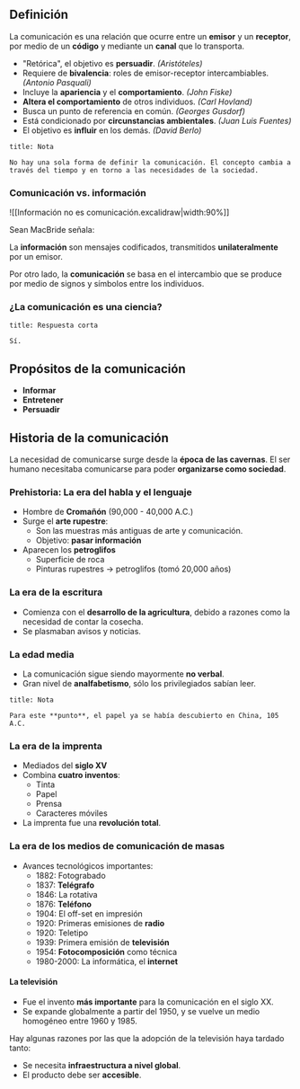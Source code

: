 ## Definición

La comunicación es una relación que ocurre entre un **emisor** y un **receptor**, por medio de un **código** y mediante un **canal** que lo transporta.

- "Retórica", el objetivo es **persuadir**. *(Aristóteles)*
- Requiere de **bivalencia**: roles de emisor-receptor intercambiables. *(Antonio Pasquali)*
- Incluye la **apariencia** y el **comportamiento**. *(John Fiske)*
- **Altera el comportamiento** de otros individuos. *(Carl Hovland)*
- Busca un punto de referencia en común. *(Georges Gusdorf)*
- Está condicionado por **circunstancias ambientales**. *(Juan Luis Fuentes)*
- El objetivo es **influir** en los demás. *(David Berlo)*

```ad-note
title: Nota

No hay una sola forma de definir la comunicación. El concepto cambia a través del tiempo y en torno a las necesidades de la sociedad.

```

### Comunicación vs. información

![[Información no es comunicación.excalidraw|width:90%]]

Sean MacBride señala: 

La **información** son mensajes codificados, transmitidos **unilateralmente** por un emisor.

Por otro lado, la **comunicación** se basa en el intercambio que se produce por medio de signos y símbolos entre los individuos.

### ¿La comunicación es una ciencia?

```ad-important
title: Respuesta corta

Sí.

```

## Propósitos de la comunicación

- **Informar**
- **Entretener**
- **Persuadir**

## Historia de la comunicación

La necesidad de comunicarse surge desde la **época de las cavernas**. El ser humano necesitaba comunicarse para poder **organizarse como sociedad**.

### Prehistoria: La era del habla y el lenguaje

- Hombre de **Cromañón** (90,000 - 40,000 A.C.)
- Surge el **arte rupestre**:
	- Son las muestras más antiguas de arte y comunicación.
	- Objetivo: **pasar información**
- Aparecen los **petroglifos**
	- Superficie de roca
	- Pinturas rupestres $\to$ petroglifos (tomó 20,000 años)

### La era de la escritura

- Comienza con el **desarrollo de la agricultura**, debido a razones como la necesidad de contar la cosecha.
- Se plasmaban avisos y noticias.

### La edad media

- La comunicación sigue siendo mayormente **no verbal**.
- Gran nivel de **analfabetismo**, sólo los privilegiados sabían leer.


```ad-note
title: Nota

Para este **punto**, el papel ya se había descubierto en China, 105 A.C.

```

### La era de la imprenta

- Mediados del **siglo XV**
- Combina **cuatro inventos**:
	- Tinta
	- Papel
	- Prensa
	- Caracteres móviles
- La imprenta fue una **revolución total**.

### La era de los medios de comunicación de masas

- Avances tecnológicos importantes:
	- 1882: Fotograbado
	- 1837: **Telégrafo**
	- 1846: La rotativa
	- 1876: **Teléfono**
	- 1904: El off-set en impresión
	- 1920: Primeras emisiones de **radio**
	- 1920: Teletipo
	- 1939: Primera emisión de **televisión**
	- 1954: **Fotocomposición** como técnica
	- 1980-2000: La informática, el **internet**

#### La televisión

- Fue el invento **más importante** para la comunicación en el siglo XX.
- Se expande globalmente a partir del 1950, y se vuelve un medio homogéneo entre 1960 y 1985.

Hay algunas razones por las que la adopción de la televisión haya tardado tanto:

- Se necesita **infraestructura a nivel global**.
- El producto debe ser **accesible**.
